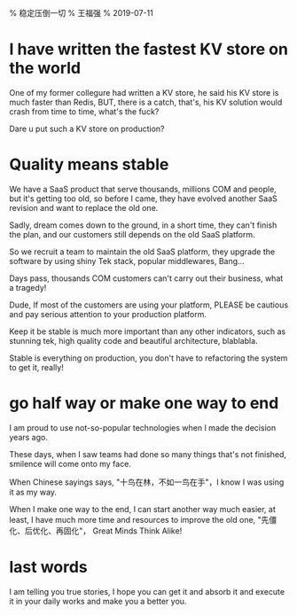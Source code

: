 % 稳定压倒一切
% 王福强
% 2019-07-11

# I have written the fastest KV store on the world

One of my former collegure had written a KV store, he said his KV store is much faster than Redis, BUT, there is a catch, that's, his KV solution would crash from time to time, what's the fuck?

Dare u put such a KV store on production?

# Quality means stable

We have a SaaS product that serve thousands, millions COM and people, but it's getting too old, so before I came, they have evolved another SaaS revision and want to replace the old one.

Sadly, dream comes down to the ground, in a short time, they can't finish the plan, and our customers still depends on the old SaaS platform.

So we recruit a team to maintain the old SaaS platform, they upgrade the software by using shiny Tek stack, popular middlewares, Bang...

Days pass, thousands COM customers can't carry out their business, what a tragedy!

Dude, If most of the customers are using your platform, PLEASE be cautious and pay serious attention to your production platform.

Keep it be stable is much more important than any other indicators, such as stunning tek, high quality code and beautiful architecture, blablabla. 

Stable is everything on production, you don't have to refactoring the system to get it, really!

# go half way or make one way to end

I am proud to use not-so-popular technologies when I made the decision years ago.

These days, when I saw teams had done so many things that's not finished, smilence will come onto my face.

When Chinese sayings says, "十鸟在林，不如一鸟在手"，I know I was using it as my way.

When I make one way to the end, I can start another way much easier, at least, I have much more time and resources to improve the old one, "先僵化、后优化、再固化"， Great Minds Think Alike!

# last words 

I am telling you true stories, I hope you can get it and absorb it and execute it in your daily works and make you a better you.



